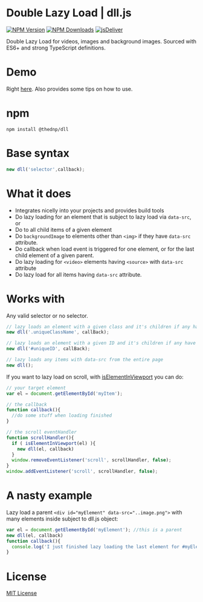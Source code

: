 # Double Lazy Load | dll.js
[![NPM Version](https://img.shields.io/npm/v/@thednp/dll.svg)](https://www.npmjs.com/package/@thednp/dll)
[![NPM Downloads](https://img.shields.io/npm/dm/@thednp/dll.svg)](http://npm-stat.com/charts.html?package=@thednp/dll)
[![jsDeliver](https://data.jsdelivr.com/v1/package/npm/@thednp/dll/badge)](https://www.jsdelivr.com/package/npm/@thednp/dll)

Double Lazy Load for videos, images and background images. Sourced with ES6+ and strong TypeScript definitions.


# Demo
Right [here](http://thednp.github.io/dll). Also provides some tips on how to use.

# npm
```
npm install @thednp/dll
```

# Base syntax
```js
new dll('selector',callback);
```
	
# What it does
* Integrates nicelly into your projects and provides build tools
* Do lazy loading for an element that is subject to lazy load via `data-src`, or
* Do to all child items of a given element
* Do <code>backgroundImage</code> to elements other than <code>&lt;img&gt;</code> if they have <code>data-src</code> attribute.
* Do callback when load event is triggered for one element, or for the last child element of a given parent.
* Do lazy loading for `<video>` elements having `<source>` with `data-src` attribute
* Do lazy load for all items having <code>data-src</code> attribute.

# Works with
Any valid selector or no selector.
```js
// lazy loads an element with a given class and it's children if any have data-src
new dll('.uniqueClassName', callBack); 

// lazy loads an element with a given ID and it's children if any have data-src
new dll('#uniqueID', callBack); 

// lazy loads any items with data-src from the entire page
new dll(); 
```
    

If you want to lazy load on scroll, with [isElementInViewport](https://github.com/thednp/shorty/blob/master/src/is/isElementInViewport.js) you can do:
```js
// your target element
var el = document.getElementById('myItem');

// the callback
function callback(){
  //do some stuff when loading finished
}

// the scroll eventHandler
function scrollHandler(){
  if ( isElementInViewport(el) ){
    new dll(el, callback)
  }
  window.removeEventListener('scroll', scrollHandler, false);
}
window.addEventListener('scroll', scrollHandler, false);
```	

# A nasty example
Lazy load a parent `<div id="myElement" data-src="..image.png">` with many elements inside subject to dll.js object:
```js
var el = document.getElementById('myElement'); //this is a parent
new dll(el, callback)
function callback(){
  console.log('I just finished lazy loading the last element for #myElement')
}
```

# License
[MIT License](https://github.com/thednp/dll/blob/master/LICENSE)
